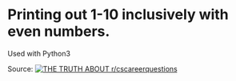 # Printing out 1-10 inclusively with even numbers.
Used with Python3

Source:
[![THE TRUTH ABOUT r/cscareerquestions](https://img.youtube.com/vi/fBOgxIxv2ic/0.jpg)](https://www.youtube.com/watch?v=fBOgxIxv2ic?t=490)


